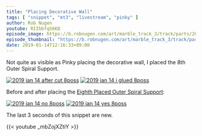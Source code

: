 ```yaml
---
title: "Placing Decorative Wall"
tags: [ "snippet", "mt3", "livestream", "pinky" ]
author: Rob Nugen
youtube: RIIhbfqS6KQ
episode_image: https://b.robnugen.com/art/marble_track_3/track/parts/2019/2019_jan_14_glued_8poss_overview.jpg
episode_thumbnail: "https://b.robnugen.com/art/marble_track_3/track/parts/2019/thumbs/2019_jan_14_glued_8poss_overview.jpg"
date: 2019-01-14T12:16:33+09:00
---
```


Not quite as visible as Pinky placing the decorative wall, I placed
the 8th Outer Spiral Support.

[![2019 jan 14 after cut 8poss](//b.robnugen.com/art/marble_track_3/track/parts/2019/thumbs/2019_jan_14_after_cut_8poss.jpg)](//b.robnugen.com/art/marble_track_3/track/parts/2019/2019_jan_14_after_cut_8poss.jpg)
[![2019 jan 14 i glued 8poss](//b.robnugen.com/art/marble_track_3/track/parts/2019/thumbs/2019_jan_14_i_glued_8poss.jpg)](//b.robnugen.com/art/marble_track_3/track/parts/2019/2019_jan_14_i_glued_8poss.jpg)

Before and after placing the
[Eighth Placed Outer Spiral Support](/parts/008p_eighth-placed-outer-spiral-support/):

[![2019 jan 14 no 8poss](//b.robnugen.com/art/marble_track_3/track/parts/2019/thumbs/2019_jan_14_no_8poss.jpg)](//b.robnugen.com/art/marble_track_3/track/parts/2019/2019_jan_14_no_8poss.jpg)
[![2019 jan 14 yes 8poss](//b.robnugen.com/art/marble_track_3/track/parts/2019/thumbs/2019_jan_14_yes_8poss.jpg)](//b.robnugen.com/art/marble_track_3/track/parts/2019/2019_jan_14_yes_8poss.jpg)

The last 3 seconds of this snippet are new.

{{< youtube _mbZojXZtiY >}}
